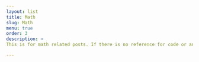 ```yaml
---
layout: list
title: Math
slug: Math
menu: true
order: 3
description: >
This is for math related posts. If there is no reference for code or any other information, its source might come from Data Science boot-camp from Fastcampus.

---
```

